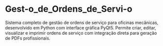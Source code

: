 # Gest-o_de_Ordens_de_Servi-o
Sistema completo de gestão de ordens de serviço para oficinas mecânicas, desenvolvido em Python com interface gráfica PyQt5. Permite criar, editar, visualizar e imprimir ordens de serviço com integração direta para geração de PDFs profissionais.
